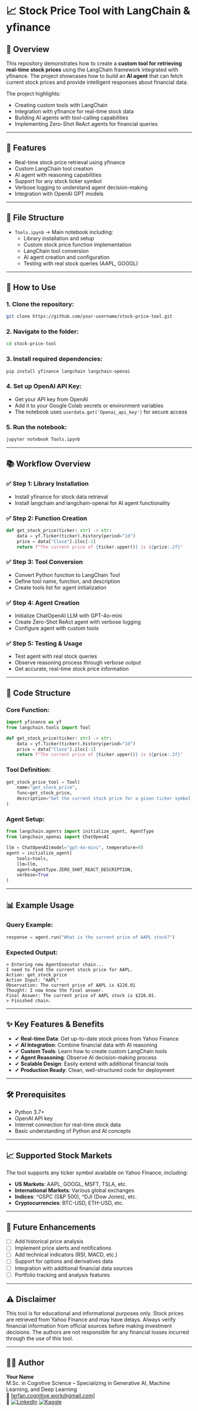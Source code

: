 # 📈 Stock Price Tool with LangChain & yfinance

## 📖 Overview
This repository demonstrates how to create a **custom tool for retrieving real-time stock prices** using the LangChain framework integrated with yfinance. The project showcases how to build an **AI agent** that can fetch current stock prices and provide intelligent responses about financial data.

The project highlights:
- Creating custom tools with LangChain
- Integration with yfinance for real-time stock data
- Building AI agents with tool-calling capabilities
- Implementing Zero-Shot ReAct agents for financial queries

---

## 🧠 **Features**
- Real-time stock price retrieval using yfinance
- Custom LangChain tool creation
- AI agent with reasoning capabilities
- Support for any stock ticker symbol
- Verbose logging to understand agent decision-making
- Integration with OpenAI GPT models

---

## 📁 **File Structure**
- `Tools.ipynb` → Main notebook including:
  - Library installation and setup
  - Custom stock price function implementation
  - LangChain tool conversion
  - AI agent creation and configuration
  - Testing with real stock queries (AAPL, GOOGL)

---

## 🚀 **How to Use**

### 1. Clone the repository:
```bash
git clone https://github.com/your-username/stock-price-tool.git
```

### 2. Navigate to the folder:
```bash
cd stock-price-tool
```

### 3. Install required dependencies:
```bash
pip install yfinance langchain langchain-openai
```

### 4. Set up OpenAI API Key:
- Get your API key from OpenAI
- Add it to your Google Colab secrets or environment variables
- The notebook uses `userdata.get('Openai_api_key')` for secure access

### 5. Run the notebook:
```bash
jupyter notebook Tools.ipynb
```

---

## 📚 **Workflow Overview**

### ✅ **Step 1: Library Installation**
- Install yfinance for stock data retrieval
- Install langchain and langchain-openai for AI agent functionality

### ✅ **Step 2: Function Creation**
```python
def get_stock_price(ticker: str) -> str:
    data = yf.Ticker(ticker).history(period="1d")
    price = data["Close"].iloc[-1]
    return f"The current price of {ticker.upper()} is ${price:.2f}"
```

### ✅ **Step 3: Tool Conversion**
- Convert Python function to LangChain Tool
- Define tool name, function, and description
- Create tools list for agent initialization

### ✅ **Step 4: Agent Creation**
- Initialize ChatOpenAI LLM with GPT-4o-mini
- Create Zero-Shot ReAct agent with verbose logging
- Configure agent with custom tools

### ✅ **Step 5: Testing & Usage**
- Test agent with real stock queries
- Observe reasoning process through verbose output
- Get accurate, real-time stock price information

---

## 🔧 **Code Structure**

### **Core Function:**
```python
import yfinance as yf
from langchain.tools import Tool

def get_stock_price(ticker: str) -> str:
    data = yf.Ticker(ticker).history(period="1d")
    price = data["Close"].iloc[-1]
    return f"The current price of {ticker.upper()} is ${price:.2f}"
```

### **Tool Definition:**
```python
get_stock_price_tool = Tool(
    name="get_stock_price",
    func=get_stock_price,
    description="Get the current stock price for a given ticker symbol (e.g., AAPL, GOOGL)."
)
```

### **Agent Setup:**
```python
from langchain.agents import initialize_agent, AgentType
from langchain_openai import ChatOpenAI

llm = ChatOpenAI(model="gpt-4o-mini", temperature=0)
agent = initialize_agent(
    tools=tools,
    llm=llm,
    agent=AgentType.ZERO_SHOT_REACT_DESCRIPTION,
    verbose=True
)
```

---

## 📊 **Example Usage**

### Query Example:
```python
response = agent.run("What is the current price of AAPL stock?")
```

### Expected Output:
```
> Entering new AgentExecutor chain...
I need to find the current stock price for AAPL. 
Action: get_stock_price
Action Input: "AAPL"
Observation: The current price of AAPL is $226.01
Thought: I now know the final answer.
Final Answer: The current price of AAPL stock is $226.01.
> Finished chain.
```

---

## ✨ **Key Features & Benefits**

- ✔ **Real-time Data**: Get up-to-date stock prices from Yahoo Finance
- ✔ **AI Integration**: Combine financial data with AI reasoning
- ✔ **Custom Tools**: Learn how to create custom LangChain tools
- ✔ **Agent Reasoning**: Observe AI decision-making process
- ✔ **Scalable Design**: Easily extend with additional financial tools
- ✔ **Production Ready**: Clean, well-structured code for deployment

---

## 🛠 **Prerequisites**

- Python 3.7+
- OpenAI API key
- Internet connection for real-time stock data
- Basic understanding of Python and AI concepts

---

## 📈 **Supported Stock Markets**

The tool supports any ticker symbol available on Yahoo Finance, including:
- **US Markets**: AAPL, GOOGL, MSFT, TSLA, etc.
- **International Markets**: Various global exchanges
- **Indices**: ^GSPC (S&P 500), ^DJI (Dow Jones), etc.
- **Cryptocurrencies**: BTC-USD, ETH-USD, etc.

---

## 🔮 **Future Enhancements**

- [ ] Add historical price analysis
- [ ] Implement price alerts and notifications
- [ ] Add technical indicators (RSI, MACD, etc.)
- [ ] Support for options and derivatives data
- [ ] Integration with additional financial data sources
- [ ] Portfolio tracking and analysis features

---

## ⚠️ **Disclaimer**

This tool is for educational and informational purposes only. Stock prices are retrieved from Yahoo Finance and may have delays. Always verify financial information from official sources before making investment decisions. The authors are not responsible for any financial losses incurred through the use of this tool.

---

## 👨‍💻 **Author**

**Your Name**  
M.Sc. in Cognitive Science – Specializing in Generative AI, Machine Learning, and Deep Learning  
📧 [erfan.cognitive.work@gmail.com]   
🔗 [![LinkedIn](https://img.shields.io/badge/LinkedIn-%230077B5.svg?logo=linkedin&logoColor=white)](https://linkedin.com/in/erfan-eslamieh) [![Kaggle](https://img.shields.io/badge/Kaggle-20BEFF?style=flat&logo=kaggle&logoColor=white)](https://www.kaggle.com/erfaneslamieh)

